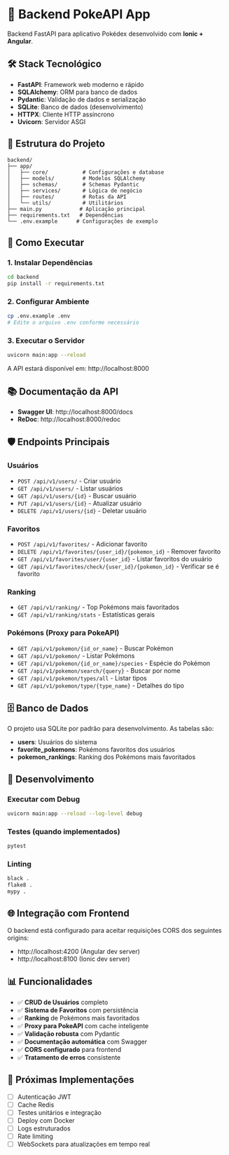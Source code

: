# 🐍 Backend PokeAPI App

Backend FastAPI para aplicativo Pokédex desenvolvido com **Ionic + Angular**.

## 🛠️ Stack Tecnológico

- **FastAPI**: Framework web moderno e rápido
- **SQLAlchemy**: ORM para banco de dados
- **Pydantic**: Validação de dados e serialização
- **SQLite**: Banco de dados (desenvolvimento)
- **HTTPX**: Cliente HTTP assíncrono
- **Uvicorn**: Servidor ASGI

## 📁 Estrutura do Projeto

```
backend/
├── app/
│   ├── core/           # Configurações e database
│   ├── models/         # Modelos SQLAlchemy
│   ├── schemas/        # Schemas Pydantic
│   ├── services/       # Lógica de negócio
│   ├── routes/         # Rotas da API
│   └── utils/          # Utilitários
├── main.py            # Aplicação principal
├── requirements.txt   # Dependências
└── .env.example      # Configurações de exemplo
```

## 🚀 Como Executar

### 1. Instalar Dependências

```bash
cd backend
pip install -r requirements.txt
```

### 2. Configurar Ambiente

```bash
cp .env.example .env
# Edite o arquivo .env conforme necessário
```

### 3. Executar o Servidor

```bash
uvicorn main:app --reload
```

A API estará disponível em: http://localhost:8000

## 📚 Documentação da API

- **Swagger UI**: http://localhost:8000/docs
- **ReDoc**: http://localhost:8000/redoc

## 🛡️ Endpoints Principais

### Usuários
- `POST /api/v1/users/` - Criar usuário
- `GET /api/v1/users/` - Listar usuários
- `GET /api/v1/users/{id}` - Buscar usuário
- `PUT /api/v1/users/{id}` - Atualizar usuário
- `DELETE /api/v1/users/{id}` - Deletar usuário

### Favoritos
- `POST /api/v1/favorites/` - Adicionar favorito
- `DELETE /api/v1/favorites/{user_id}/{pokemon_id}` - Remover favorito
- `GET /api/v1/favorites/user/{user_id}` - Listar favoritos do usuário
- `GET /api/v1/favorites/check/{user_id}/{pokemon_id}` - Verificar se é favorito

### Ranking
- `GET /api/v1/ranking/` - Top Pokémons mais favoritados
- `GET /api/v1/ranking/stats` - Estatísticas gerais

### Pokémons (Proxy para PokeAPI)
- `GET /api/v1/pokemon/{id_or_name}` - Buscar Pokémon
- `GET /api/v1/pokemon/` - Listar Pokémons
- `GET /api/v1/pokemon/{id_or_name}/species` - Espécie do Pokémon
- `GET /api/v1/pokemon/search/{query}` - Buscar por nome
- `GET /api/v1/pokemon/types/all` - Listar tipos
- `GET /api/v1/pokemon/type/{type_name}` - Detalhes do tipo

## 🗄️ Banco de Dados

O projeto usa SQLite por padrão para desenvolvimento. As tabelas são:

- **users**: Usuários do sistema
- **favorite_pokemons**: Pokémons favoritos dos usuários
- **pokemon_rankings**: Ranking dos Pokémons mais favoritados

## 🔧 Desenvolvimento

### Executar com Debug
```bash
uvicorn main:app --reload --log-level debug
```

### Testes (quando implementados)
```bash
pytest
```

### Linting
```bash
black .
flake8 .
mypy .
```

## 🌐 Integração com Frontend

O backend está configurado para aceitar requisições CORS dos seguintes origins:
- http://localhost:4200 (Angular dev server)
- http://localhost:8100 (Ionic dev server)

## 📊 Funcionalidades

- ✅ **CRUD de Usuários** completo
- ✅ **Sistema de Favoritos** com persistência
- ✅ **Ranking** de Pokémons mais favoritados
- ✅ **Proxy para PokeAPI** com cache inteligente
- ✅ **Validação robusta** com Pydantic
- ✅ **Documentação automática** com Swagger
- ✅ **CORS configurado** para frontend
- ✅ **Tratamento de erros** consistente

## 🔮 Próximas Implementações

- [ ] Autenticação JWT
- [ ] Cache Redis
- [ ] Testes unitários e integração
- [ ] Deploy com Docker
- [ ] Logs estruturados
- [ ] Rate limiting
- [ ] WebSockets para atualizações em tempo real
